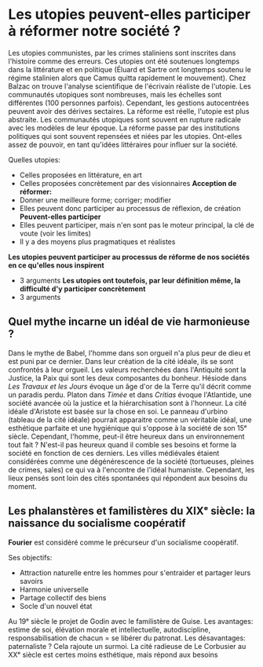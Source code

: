 
# **Les utopies peuvent**-elles **participer** à **réformer** notre société ?


Les utopies communistes, par les crimes staliniens sont inscrites dans l'histoire comme des erreurs. Ces utopies ont été soutenues longtemps dans la littérature et en politique (Éluard et Sartre ont longtemps soutenu le régime stalinien alors que Camus quitta rapidement le mouvement). Chez Balzac on trouve l'analyse scientifique de l'écrivain réaliste de l'utopie. Les communautés utopiques sont nombreuses, mais les échelles sont différentes (100 personnes parfois). Cependant, les gestions autocentrées peuvent avoir des dérives sectaires. La réforme est réelle, l'utopie est plus abstraite. Les communautés utopiques sont souvent en rupture radicale avec les modèles de leur époque. La réforme passe par des institutions politiques qui sont souvent repensées et niées par les utopies. Ont-elles assez de pouvoir, en tant qu'idées littéraires pour influer sur la société.

Quelles utopies:
* Celles proposées en littérature, en art
* Celles proposées concrètement par des visionnaires
**Acception de réformer:**
* Donner une meilleure forme; corriger; modifier
* Elles peuvent donc participer au processus de réflexion, de création
**Peuvent-elles participer**
* Elles peuvent participer, mais n'en sont pas le moteur principal, la clé de voute (voir les limites)
* Il y a des moyens plus pragmatiques et réalistes

**Les utopies peuvent participer au processus de réforme de nos sociétés en ce qu'elles nous inspirent**
* 3 arguments
**Les utopies ont toutefois, par leur définition même, la difficulté d'y participer concrètement**
* 3 arguments

## Quel mythe incarne un idéal de vie harmonieuse ?

Dans le mythe de Babel, l'homme dans son orgueil n'a plus peur de dieu et est puni par ce dernier. Dans leur création de la cité idéale, ils se sont confrontés à leur orgueil. Les valeurs recherchées dans l'Antiquité sont la Justice, la Paix qui sont les deux composantes du bonheur. Hésiode dans *Les Travaux et les Jours* évoque un âge d'or de la Terre qu'il décrit comme un paradis perdu. Platon dans *Timée* et dans *Critias* évoque l'Atlantide, une société avancée où la justice et la hiérarchisation sont à l'honneur. La cité idéale d'Aristote est basée sur la chose en soi. Le panneau d'urbino (tableau de la cité idéale) pourrait apparaitre comme un véritable idéal, une esthétique parfaite et une hygiénique qui s'oppose à la société de son 15ᵉ siècle. Cependant, l'homme, peut-il être heureux dans un environnement tout fait ? N'est-il pas heureux quand il comble ses besoins et forme la société en fonction de ces derniers.
Les villes médiévales étaient considérées comme une dégénérescence de la société (tortueuses, pleines de crimes, sales) ce qui va à l'encontre de l'idéal humaniste. Cependant, les lieux pensés sont loin des cités spontanées qui répondent aux besoins du moment. 

## Les phalanstères et familistères du XIXᵉ siècle: la naissance du socialisme coopératif 

**Fourier** est considéré comme le précurseur d'un socialisme coopératif. 

Ses objectifs: 
* Attraction naturelle entre les hommes pour s'entraider et partager leurs savoirs
* Harmonie universelle
* Partage collectif des biens
* Socle d'un nouvel état

Au 19ᵉ siècle le projet de Godin avec le familistère de Guise. Les avantages: estime de soi, élévation morale et intellectuelle, autodiscipline, responsabilisation de chacun = se libérer du patronat. Les désavantages: paternaliste ? Cela rajoute un surmoi.  La cité radieuse de Le Corbusier au XXᵉ siècle est certes moins esthétique, mais répond aux besoins 

<!--stackedit_data:
eyJoaXN0b3J5IjpbLTIwMDYzNDQ5MDgsNTYyMTA2MDM2LC04Mz
Y5OTY2NDgsLTEwMDMxNjM0NDAsNDQyNTQ3OTI4LDE1ODU4NzI2
OTcsODI1NjQ0MTU5XX0=
-->